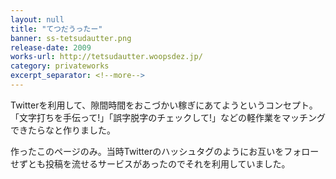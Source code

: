 ```yaml
---
layout: null
title: "てつだうったー"
banner: ss-tetsudautter.png
release-date: 2009
works-url: http://tetsudautter.woopsdez.jp/
category: privateworks
excerpt_separator: <!--more-->
---
```


Twitterを利用して、隙間時間をおこづかい稼ぎにあてようというコンセプト。「文字打ちを手伝って!」「誤字脱字のチェックして!」などの軽作業をマッチングできたらなと作りました。

<!--more-->

作ったこのページのみ。当時Twitterのハッシュタグのようにお互いをフォローせずとも投稿を流せるサービスがあったのでそれを利用していました。